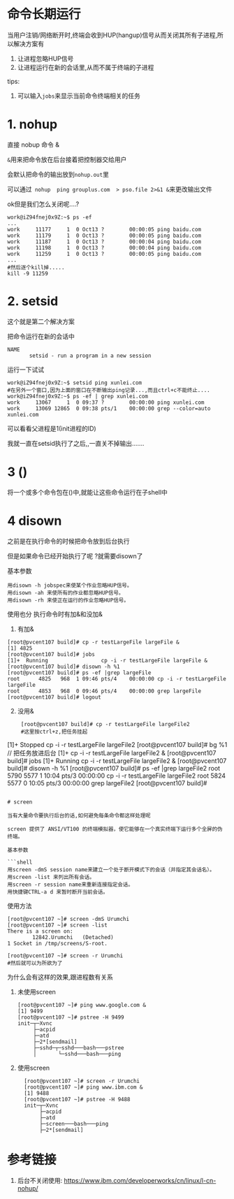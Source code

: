 # 命令长期运行

当用户注销/网络断开时,终端会收到HUP(hangup)信号从而关闭其所有子进程,所以解决方案有

1. 让进程忽略HUP信号
2. 让进程运行在新的会话里,从而不属于终端的子进程

tips: 

1. 可以输入`jobs`来显示当前命令终端相关的任务

# 1. nohup

直接 nobup 命令 & 

`&`用来把命令放在后台接着把控制器交给用户

会默认把命令的输出放到`nohup.out`里

可以通过` nohup  ping grouplus.com  > pso.file 2>&1 &`来更改输出文件

ok但是我们怎么关闭呢....?

```shell
work@iZ94fnej0x9Z:~$ ps -ef
...
work     11177     1  0 Oct13 ?        00:00:05 ping baidu.com
work     11179     1  0 Oct13 ?        00:00:05 ping baidu.com
work     11187     1  0 Oct13 ?        00:00:04 ping baidu.com
work     11198     1  0 Oct13 ?        00:00:04 ping baidu.com
work     11259     1  0 Oct13 ?        00:00:05 ping baidu.com
...
#然后逐个kill掉.....
kill -9 11259
```

# 2. setsid

这个就是第二个解决方案

把命令运行在新的会话中

```shell
NAME
       setsid - run a program in a new session
```

运行一下试试

```shell
work@iZ94fnej0x9Z:~$ setsid ping xunlei.com
#在另外一个窗口,因为上面的窗口在不断输出ping记录...,而且ctrl+c不能终止....
work@iZ94fnej0x9Z:~$ ps -ef | grep xunlei.com
work     13067     1  0 09:37 ?        00:00:00 ping xunlei.com
work     13069 12865  0 09:38 pts/1    00:00:00 grep --color=auto xunlei.com
```

可以看看父进程是1(init进程的ID)

我就一直在setsid执行了之后,,一直关不掉输出.......

# 3 ()

将一个或多个命令包在()中,就能让这些命令运行在子shell中

# 4 disown

之前是在执行命令的时候把命令放到后台执行 

但是如果命令已经开始执行了呢 ?就需要disown了

基本参数

```shell
用disown -h jobspec来使某个作业忽略HUP信号。
用disown -ah 来使所有的作业都忽略HUP信号。
用disown -rh 来使正在运行的作业忽略HUP信号。
```

使用也分 执行命令时有加&和没加&

1. 有加&

  ```shell
  [root@pvcent107 build]# cp -r testLargeFile largeFile &
[1] 4825
[root@pvcent107 build]# jobs
[1]+  Running                 cp -i -r testLargeFile largeFile &
[root@pvcent107 build]# disown -h %1
[root@pvcent107 build]# ps -ef |grep largeFile
root      4825   968  1 09:46 pts/4    00:00:00 cp -i -r testLargeFile largeFile
root      4853   968  0 09:46 pts/4    00:00:00 grep largeFile
[root@pvcent107 build]# logout
  ```
2. 没用&

   ```shell
    [root@pvcent107 build]# cp -r testLargeFile largeFile2
    #这里按ctrl+z,把任务挂起
  [1]+  Stopped                 cp -i -r testLargeFile largeFile2
  [root@pvcent107 build]# bg %1 // 把任务放进后台
  [1]+ cp -i -r testLargeFile largeFile2 &
  [root@pvcent107 build]# jobs
  [1]+  Running                 cp -i -r testLargeFile largeFile2 &
  [root@pvcent107 build]# disown -h %1
  [root@pvcent107 build]# ps -ef |grep largeFile2
  root      5790  5577  1 10:04 pts/3    00:00:00 cp -i -r testLargeFile largeFile2
  root      5824  5577  0 10:05 pts/3    00:00:00 grep largeFile2
  [root@pvcent107 build]# 
   ```

# screen

当有大量命令要执行后台的话,如何避免每条命令都这样处理呢

screen 提供了 ANSI/VT100 的终端模拟器，使它能够在一个真实终端下运行多个全屏的伪终端。

基本参数

```shell
用screen -dmS session name来建立一个处于断开模式下的会话（并指定其会话名）。
用screen -list 来列出所有会话。
用screen -r session name来重新连接指定会话。
用快捷键CTRL-a d 来暂时断开当前会话。
```

使用方法

```shell
[root@pvcent107 ~]# screen -dmS Urumchi
[root@pvcent107 ~]# screen -list
There is a screen on:
        12842.Urumchi   (Detached)
1 Socket in /tmp/screens/S-root.

[root@pvcent107 ~]# screen -r Urumchi
#然后就可以为所欲为了
```

为什么会有这样的效果,跟进程数有关系

1. 未使用screen

    ```shell
    [root@pvcent107 ~]# ping www.google.com &
    [1] 9499
    [root@pvcent107 ~]# pstree -H 9499
    init─┬─Xvnc
         ├─acpid
         ├─atd
         ├─2*[sendmail]	
         ├─sshd─┬─sshd───bash───pstree
         │       └─sshd───bash───ping
    ```
2. 使用screen

    ```shell
      [root@pvcent107 ~]# screen -r Urumchi
      [root@pvcent107 ~]# ping www.ibm.com &
      [1] 9488
      [root@pvcent107 ~]# pstree -H 9488
      init─┬─Xvnc
           ├─acpid
           ├─atd
           ├─screen───bash───ping
           ├─2*[sendmail]
    ```





# 参考链接

1. 后台不关闭使用: <https://www.ibm.com/developerworks/cn/linux/l-cn-nohup/>